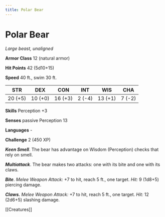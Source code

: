 ---title: Polar Bear---
# Polar Bear

*Large beast, unaligned*

**Armor Class** 12 (natural armor)

**Hit Points** 42 (5d10+15)

**Speed** 40 ft., swim 30 ft.

| STR     | DEX     | CON     | INT    | WIS     | CHA    |
|---------|---------|---------|--------|---------|--------|
| 20 (+5) | 10 (+0) | 16 (+3) | 2 (-4) | 13 (+1) | 7 (-2) |

**Skills** Perception +3

**Senses** passive Perception 13

**Languages** -

**Challenge** 2 (450 XP)

***Keen Smell***. The bear has advantage on Wisdom (Perception) checks that rely on smell.


***Multiattack***. The bear makes two attacks: one with its bite and one with its claws.

***Bite***. *Melee Weapon Attack:* +7 to hit, reach 5 ft., one target. *Hit:* 9 (1d8+5) piercing damage.

***Claws.*** *Melee Weapon Attack:* +7 to hit, reach 5 ft., one target. *Hit:* 12 (2d6+5) slashing damage.


[[Creatures]]
